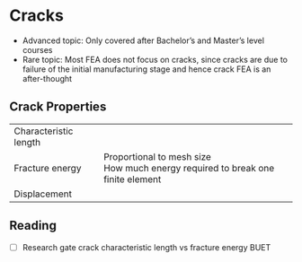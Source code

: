 # Cracks

- Advanced topic: Only covered after Bachelor’s and Master’s level courses
- Rare topic: Most FEA does not focus on cracks, since cracks are due to failure of the initial manufacturing stage and hence crack FEA is an after-thought

## Crack Properties

|                       |                                                              |
| --------------------- | ------------------------------------------------------------ |
| Characteristic length |                                                              |
| Fracture energy       | Proportional to mesh size<br />How much energy required to break one finite element |
| Displacement          |                                                              |

## Reading

- [ ] Research gate crack characteristic length vs fracture energy BUET